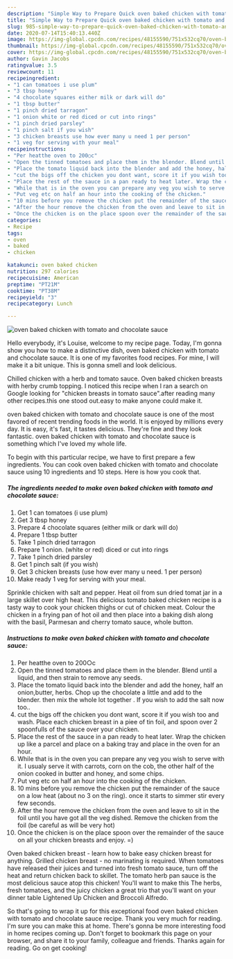 ```yaml
---
description: "Simple Way to Prepare Quick oven baked chicken with tomato and chocolate sauce"
title: "Simple Way to Prepare Quick oven baked chicken with tomato and chocolate sauce"
slug: 985-simple-way-to-prepare-quick-oven-baked-chicken-with-tomato-and-chocolate-sauce
date: 2020-07-14T15:40:13.440Z
image: https://img-global.cpcdn.com/recipes/48155590/751x532cq70/oven-baked-chicken-with-tomato-and-chocolate-sauce-recipe-main-photo.jpg
thumbnail: https://img-global.cpcdn.com/recipes/48155590/751x532cq70/oven-baked-chicken-with-tomato-and-chocolate-sauce-recipe-main-photo.jpg
cover: https://img-global.cpcdn.com/recipes/48155590/751x532cq70/oven-baked-chicken-with-tomato-and-chocolate-sauce-recipe-main-photo.jpg
author: Gavin Jacobs
ratingvalue: 3.5
reviewcount: 11
recipeingredient:
- "1 can tomatoes i use plum"
- "3 tbsp honey"
- "4 chocolate squares either milk or dark will do"
- "1 tbsp butter"
- "1 pinch dried tarragon"
- "1 onion white or red diced or cut into rings"
- "1 pinch dried parsley"
- "1 pinch salt if you wish"
- "3 chicken breasts use how ever many u need 1 per person"
- "1 veg for serving with your meal"
recipeinstructions:
- "Per heatthe oven to 200○c"
- "Open the tinned tomatoes and place them in the blender. Blend until a liquid, and then strain to remove any seeds."
- "Place the tomato liquid back into the blender and add the honey, half an onion,butter, herbs. Chop up the chocolate a little and add to the blender. then mix the whole lot together . If you wish to add the salt now too.."
- "cut the bigs off the chicken you dont want, score it if you wish too and wash. Place each chicken breast in a piee of tin foil, and spoon over 2 spoonfulls of the sauce over your chicken."
- "Place the rest of the sauce in a pan ready to heat later. Wrap the chicken up like a parcel and place on a baking tray and place in the oven for an hour."
- "While that is in the oven you can prepare any veg you wish to serve with it. I usualy serve it with carrots, corn on the cob, the other half of the onion cooked in butter and honey, and some chips."
- "Put veg etc on half an hour into the cooking of the chicken."
- "10 mins before you remove the chicken put the remainder of the sauce on a low heat (about no 3 on the ring). once it starts to simmer stir every few seconds."
- "After the hour remove the chicken from the oven and leave to sit in the foil until you have got all the veg dished. Remove the chicken from the foil (be careful as will be very hot)"
- "Once the chicken is on the place spoon over the remainder of the sauce on all your chicken breasts and enjoy. =)"
categories:
- Recipe
tags:
- oven
- baked
- chicken

katakunci: oven baked chicken 
nutrition: 297 calories
recipecuisine: American
preptime: "PT21M"
cooktime: "PT38M"
recipeyield: "3"
recipecategory: Lunch

---
```



![oven baked chicken with tomato and chocolate sauce](https://img-global.cpcdn.com/recipes/48155590/751x532cq70/oven-baked-chicken-with-tomato-and-chocolate-sauce-recipe-main-photo.jpg)

Hello everybody, it's Louise, welcome to my recipe page. Today, I'm gonna show you how to make a distinctive dish, oven baked chicken with tomato and chocolate sauce. It is one of my favorites food recipes. For mine, I will make it a bit unique. This is gonna smell and look delicious.

Chilled chicken with a herb and tomato sauce. Oven baked chicken breasts with herby crumb topping. I noticed this recipe when I ran a search on Google looking for &#34;chicken breasts in tomato sauce&#34;.after reading many other recipes.this one stood out.easy to make anyone could make it.

oven baked chicken with tomato and chocolate sauce is one of the most favored of recent trending foods in the world. It is enjoyed by millions every day. It is easy, it's fast, it tastes delicious. They're fine and they look fantastic. oven baked chicken with tomato and chocolate sauce is something which I've loved my whole life.


To begin with this particular recipe, we have to first prepare a few ingredients. You can cook oven baked chicken with tomato and chocolate sauce using 10 ingredients and 10 steps. Here is how you cook that.

<!--inarticleads1-->

##### The ingredients needed to make oven baked chicken with tomato and chocolate sauce:

1. Get 1 can tomatoes (i use plum)
1. Get 3 tbsp honey
1. Prepare 4 chocolate squares (either milk or dark will do)
1. Prepare 1 tbsp butter
1. Take 1 pinch dried tarragon
1. Prepare 1 onion. (white or red) diced or cut into rings
1. Take 1 pinch dried parsley
1. Get 1 pinch salt (if you wish)
1. Get 3 chicken breasts (use how ever many u need. 1 per person)
1. Make ready 1 veg for serving with your meal.


Sprinkle chicken with salt and pepper. Heat oil from sun dried tomat jar in a large skillet over high heat. This delicious tomato baked chicken recipe is a tasty way to cook your chicken thighs or cut of chicken meat. Colour the chicken in a frying pan of hot oil and then place into a baking dish along with the basil, Parmesan and cherry tomato sauce, whole button. 

<!--inarticleads2-->

##### Instructions to make oven baked chicken with tomato and chocolate sauce:

1. Per heatthe oven to 200○c
1. Open the tinned tomatoes and place them in the blender. Blend until a liquid, and then strain to remove any seeds.
1. Place the tomato liquid back into the blender and add the honey, half an onion,butter, herbs. Chop up the chocolate a little and add to the blender. then mix the whole lot together . If you wish to add the salt now too..
1. cut the bigs off the chicken you dont want, score it if you wish too and wash. Place each chicken breast in a piee of tin foil, and spoon over 2 spoonfulls of the sauce over your chicken.
1. Place the rest of the sauce in a pan ready to heat later. Wrap the chicken up like a parcel and place on a baking tray and place in the oven for an hour.
1. While that is in the oven you can prepare any veg you wish to serve with it. I usualy serve it with carrots, corn on the cob, the other half of the onion cooked in butter and honey, and some chips.
1. Put veg etc on half an hour into the cooking of the chicken.
1. 10 mins before you remove the chicken put the remainder of the sauce on a low heat (about no 3 on the ring). once it starts to simmer stir every few seconds.
1. After the hour remove the chicken from the oven and leave to sit in the foil until you have got all the veg dished. Remove the chicken from the foil (be careful as will be very hot)
1. Once the chicken is on the place spoon over the remainder of the sauce on all your chicken breasts and enjoy. =)


Oven baked chicken breast - learn how to bake easy chicken breast for anything. Grilled chicken breast - no marinating is required. When tomatoes have released their juices and turned into fresh tomato sauce, turn off the heat and return chicken back to skillet. The tomato herb pan sauce is the most delicious sauce atop this chicken! You&#39;ll want to make this The herbs, fresh tomatoes, and the juicy chicken a great trio that you&#39;ll want on your dinner table Lightened Up Chicken and Broccoli Alfredo. 

So that's going to wrap it up for this exceptional food oven baked chicken with tomato and chocolate sauce recipe. Thank you very much for reading. I'm sure you can make this at home. There's gonna be more interesting food in home recipes coming up. Don't forget to bookmark this page on your browser, and share it to your family, colleague and friends. Thanks again for reading. Go on get cooking!
